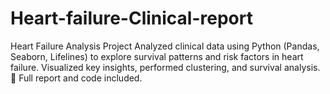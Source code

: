 # Heart-failure-Clinical-report
 Heart Failure Analysis Project Analyzed clinical data using Python (Pandas, Seaborn, Lifelines) to explore survival patterns and risk factors in heart failure. Visualized key insights, performed clustering, and survival analysis. 🔗 Full report and code included.
